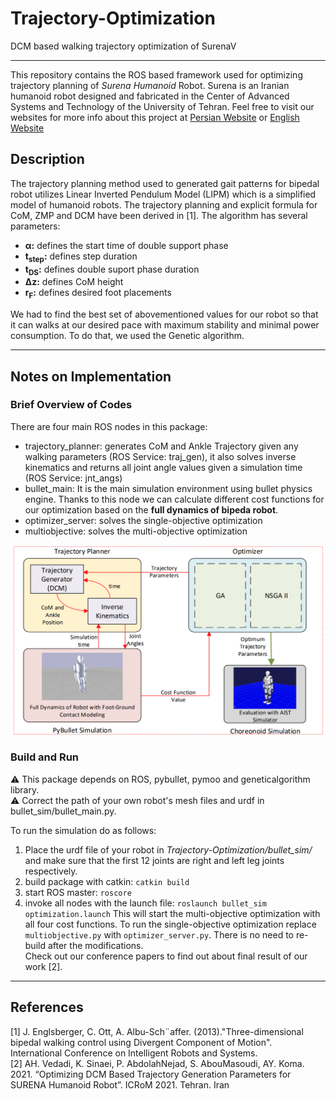 # Trajectory-Optimization
DCM based walking trajectory optimization of SurenaV
- - -
This repository contains the ROS based framework used for optimizing trajectory planning of *Surena Humanoid* Robot. Surena is an Iranian humanoid robot designed and fabricated in the Center of Advanced Systems and Technology of the University of Tehran. Feel free to visit our websites for more info about this project at [Persian Website](http://castech.ir/) or [English Website](http://cast-tech.ir/)<br>
## Description
The trajectory planning method used to generated gait patterns for bipedal robot utilizes Linear Inverted Pendulum Model (LIPM) which is a simplified model of humanoid robots. The trajectory planning and explicit formula for CoM, ZMP and DCM have been derived in [1]. The algorithm has several parameters: <br>
<ul>
    <li> <b>α:</b> defines the start time of double support phase</li>
    <li><b>t<sub>step</sub>:</b> defines step duration</li>
    <li><b>t<sub>DS</sub>:</b> defines double suport phase duration</li>
	<li><b>∆z:</b> defines CoM height</li>
	<li><b>r<sub>F</sub>:</b> defines desired foot placements</li>
</ul>
We had to find the best set of abovementioned values for our robot so that it can walks at our desired pace with maximum stability and minimal power consumption. To do that, we used the Genetic algorithm.

* * *

## Notes on Implementation
### Brief Overview of Codes
There are four main ROS nodes in this package:
<ul>
    <li>trajectory_planner: generates CoM and Ankle Trajectory given any walking parameters (ROS Service: traj_gen), it also solves inverse kinematics and returns all joint angle values given a simulation time (ROS Service: jnt_angs)</li>
    <li>bullet_main: It is the main simulation environment using bullet physics engine. Thanks to this node we can calculate different cost functions for our optimization based on the <b>full dynamics of bipeda robot</b>. </li>
    <li>optimizer_server: solves the single-objective optimization</li>
	<li>multiobjective: solves the multi-objective optimization</li>
</ul>
<img src="code-blocks.png" class="center", width="700">

### Build and Run
<p>&#9888 This package depends on ROS, pybullet, pymoo and geneticalgorithm library.<br>
&#9888 Correct the path of your own robot's mesh files and urdf in bullet_sim/bullet_main.py. </p>
To run the simulation do as follows:

1. Place the urdf file of your robot in *Trajectory-Optimization/bullet_sim/* and make sure that the first 12 joints are right and left leg joints respectively.
2. build package with catkin: `catkin build`
3. start ROS master: `roscore`
4. invoke all nodes with the launch file: `roslaunch bullet_sim optimization.launch`
This will start the multi-objective optimization with all four cost functions. To run the single-objective optimization replace `multiobjective.py` with `optimizer_server.py`. There is no need to re-build after the modifications.
<br> Check out our conference papers to find out about final result of our work [2].

* * *

## References
[1]	J. Englsberger, C. Ott, A. Albu-Sch¨affer. (2013)."Three-dimensional bipedal walking control using Divergent Component of Motion". International Conference on Intelligent Robots and Systems.<br>
[2] AH. Vedadi, K. Sinaei, P. AbdolahNejad, S. AbouMasoudi, AY. Koma. 2021. “Optimizing DCM 
Based Trajectory Generation Parameters for SURENA Humanoid Robot”. ICRoM 2021. Tehran. Iran<br>
